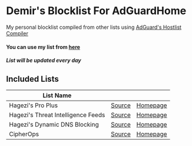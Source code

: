 # Demir's Blocklist For AdGuardHome
My personal blocklist compiled from other lists using [AdGuard's Hostlist Compiler](https://github.com/AdguardTeam/HostlistCompiler)
#### You can use my list from [here](https://raw.githubusercontent.com/DemirSe/AdGuardHome-Blocklist/main/blocklist.txt)
##### List will be updated every day
## Included Lists
| List Name | |  |
|---|---|---|
| Hagezi's Pro Plus | [Source](https://raw.githubusercontent.com/hagezi/dns-blocklists/main/adblock/pro.plus.txt) | [Homepage](https://github.com/hagezi/dns-blocklists) |
| Hagezi's Threat Intelligence Feeds | [Source](https://raw.githubusercontent.com/hagezi/dns-blocklists/main/adblock/tif.txt) | [Homepage](https://github.com/hagezi/dns-blocklists#tif) |
| Hagezi's Dynamic DNS Blocking | [Source](https://raw.githubusercontent.com/hagezi/dns-blocklists/main/adblock/dyndns.txt) | [Homepage](https://github.com/hagezi/dns-blocklists#dyndns) |
| CipherOps  | [Source](https://raw.githubusercontent.com/CipherOps/AdList/main/Blocklist) | [Homepage](https://github.com/CipherOps/AdList) |